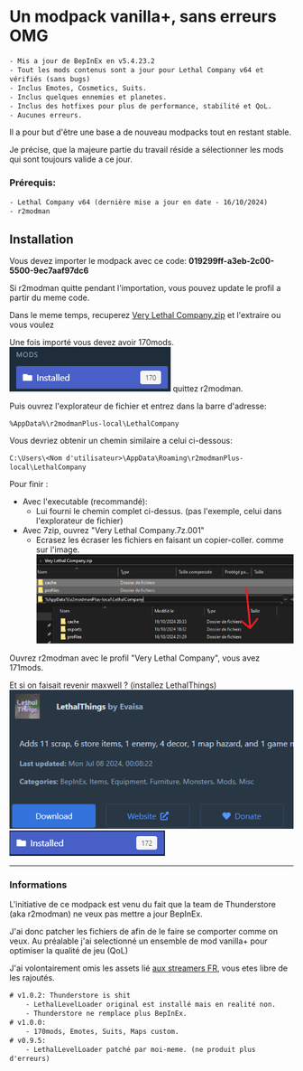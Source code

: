 # __Un modpack vanilla+, sans erreurs OMG__
```
- Mis a jour de BepInEx en v5.4.23.2
- Tout les mods contenus sont a jour pour Lethal Company v64 et vérifiés (sans bugs)
- Inclus Emotes, Cosmetics, Suits.
- Inclus quelques ennemies et planetes.
- Inclus des hotfixes pour plus de performance, stabilité et QoL.
- Aucunes erreurs.
```
Il a pour but d'être une base a de nouveau modpacks tout en restant stable.

Je précise, que la majeure partie du travail réside a sélectionner les mods qui sont toujours valide a ce jour.

### Prérequis:
```
- Lethal Company v64 (dernière mise a jour en date - 16/10/2024)
- r2modman
```
## Installation
Vous devez importer le modpack avec ce code: __019299ff-a3eb-2c00-5500-9ec7aaf97dc6__

Si r2modman quitte pendant l'importation, vous pouvez update le profil a partir du meme code.

Dans le meme temps, recuperez [Very Lethal Company.zip](https://github.com/Benoit-corso/LethalModpack/releases) et l'extraire ou vous voulez

Une fois importé vous devez avoir 170mods.
![apres-code](https://github.com/Benoit-corso/LethalModpack/blob/main/images/mods.png?raw=true)
quittez r2modman.

Puis ouvrez l'explorateur de fichier et entrez dans la barre d'adresse:
```
%AppData%\r2modmanPlus-local\LethalCompany
```
Vous devriez obtenir un chemin similaire a celui ci-dessous:
```
C:\Users\<Nom d'utilisateur>\AppData\Roaming\r2modmanPlus-local\LethalCompany
```
Pour finir :
- Avec l'executable (recommandé):
  - Lui fourni le chemin complet ci-dessus. (pas l'exemple, celui dans l'explorateur de fichier)
- Avec 7zip, ouvrez "Very Lethal Company.7z.001"
  - Ecrasez les écraser les fichiers en faisant un copier-coller. comme sur l'image.
![copier-ecraser](https://github.com/Benoit-corso/LethalModpack/blob/main/images/Ecraser.png?raw=true)

Ouvrez r2modman avec le profil "Very Lethal Company", vous avez 171mods.

Et si on faisait revenir maxwell ? (installez LethalThings)
![LethalThings](https://github.com/Benoit-corso/LethalModpack/blob/main/images/LethalThings.png?raw=true)
![avec-maxwell](https://github.com/Benoit-corso/LethalModpack/blob/main/images/maxwell.png?raw=true)

___

### Informations

L'initiative de ce modpack est venu du fait que la team de Thunderstore (aka r2modman) ne veux pas mettre a jour BepInEx.

J'ai donc patcher les fichiers de afin de le faire se comporter comme on veux.
Au préalable j'ai selectionné un ensemble de mod vanilla+ pour optimiser la qualité de jeu (QoL)

J'ai volontairement omis les assets lié [aux streamers FR](https://thunderstore.io/c/lethal-company/p/Canigou_Sudio/), vous etes libre de les rajoutés.

```
# v1.0.2: Thunderstore is shit
    - LethalLevelLoader original est installé mais en realité non.
    - Thunderstore ne remplace plus BepInEx.
# v1.0.0:
    - 170mods, Emotes, Suits, Maps custom.
# v0.9.5:
    - LethalLevelLoader patché par moi-meme. (ne produit plus d'erreurs)
```

